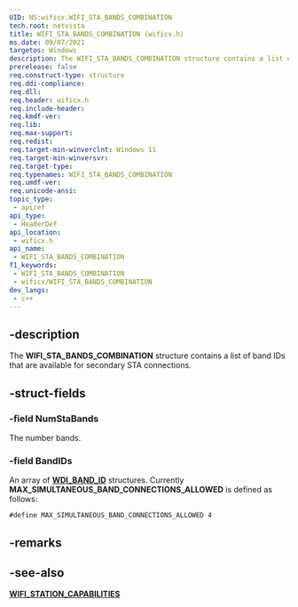 ```yaml
---
UID: NS:wificx.WIFI_STA_BANDS_COMBINATION
tech.root: netvista
title: WIFI_STA_BANDS_COMBINATION (wificx.h)
ms.date: 09/07/2021
targetos: Windows
description: The WIFI_STA_BANDS_COMBINATION structure contains a list of band IDs that are available for secondary STA connections.
prerelease: false
req.construct-type: structure
req.ddi-compliance: 
req.dll: 
req.header: wificx.h
req.include-header: 
req.kmdf-ver: 
req.lib: 
req.max-support: 
req.redist: 
req.target-min-winverclnt: Windows 11
req.target-min-winversvr: 
req.target-type: 
req.typenames: WIFI_STA_BANDS_COMBINATION
req.umdf-ver: 
req.unicode-ansi: 
topic_type:
 - apiref
api_type:
 - HeaderDef
api_location:
 - wificx.h
api_name:
 - WIFI_STA_BANDS_COMBINATION
f1_keywords:
 - WIFI_STA_BANDS_COMBINATION
 - wificx/WIFI_STA_BANDS_COMBINATION
dev_langs:
 - c++
---
```


## -description

The **WIFI_STA_BANDS_COMBINATION** structure contains a list of band IDs that are available for secondary STA connections.

## -struct-fields

### -field NumStaBands

The number bands.

### -field BandIDs

An array of [**WDI_BAND_ID**](../dot11wificxtypes/ne-dot11wificxtypes-wdi_band_id.md) structures. Currently **MAX_SIMULTANEOUS_BAND_CONNECTIONS_ALLOWED** is defined as follows:

```#define MAX_SIMULTANEOUS_BAND_CONNECTIONS_ALLOWED 4```

## -remarks

## -see-also

[**WIFI_STATION_CAPABILITIES**](ns-wificx-wifi_station_capabilities.md)

